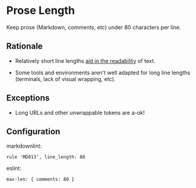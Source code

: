 # Prose Length

Keep prose (Markdown, comments, etc) under 80 characters per line.

## Rationale

* Relatively short line lengths [aid in the readability][line-length] of text.

* Some tools and environments aren't well adapted for long line lengths
  (terminals, lack of visual wrapping, etc).

[line-length]: https://en.wikipedia.org/wiki/Line_length#Electronic_text

## Exceptions

* Long URLs and other unwrappable tokens are a-ok!

## Configuration

markdownlint:

    rule 'MD013', line_length: 80

eslint:

    max-len: { comments: 80 }
